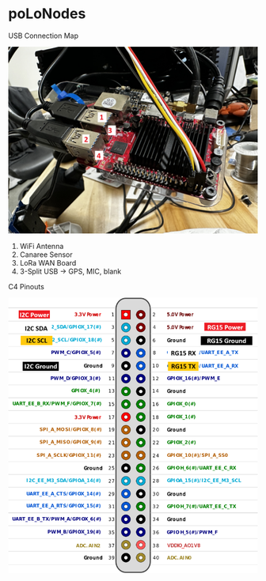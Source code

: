 # poLoNodes
USB Connection Map


![polo_USB.JPG](https://github.com/mi3nts/poLoNodes/blob/main/Resources/Images/polo_USB.JPG)

1. WiFi Antenna
2. Canaree Sensor
3. LoRa WAN Board
4. 3-Split USB -> GPS, MIC, blank


C4 Pinouts


![c4_pinmap.png](https://github.com/mi3nts/poLoNodes/blob/main/Resources/Images/c4_pinmap.png)
